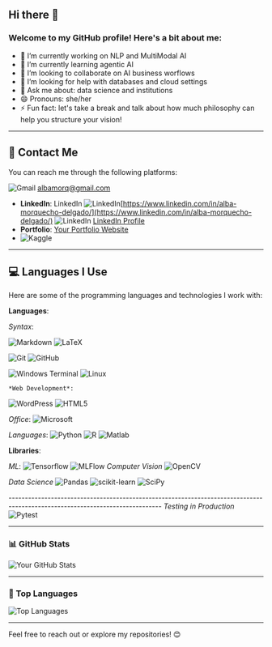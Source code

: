 ## Hi there 👋
### Welcome to my GitHub profile! Here's a bit about me:

<!--
**AMorQ/AMorQ** is a ✨ _special_ ✨ repository because its `README.md` (this file) appears on your GitHub profile.
-->

- 🔭 I’m currently working on NLP and MultiModal AI
- 🌱 I’m currently learning agentic AI
- 👯 I’m looking to collaborate on AI business worflows
- 🤔 I’m looking for help with databases and cloud settings
- 💬 Ask me about: data science and institutions
- 😄 Pronouns: she/her
- ⚡ Fun fact: let's take a break and talk about how much philosophy can help you structure your vision!



---

## 🔗 Contact Me
You can reach me through the following platforms:
<!-- - **Email**: -->
![Gmail](https://img.shields.io/badge/Gmail-D14836?style=for-the-badge&logo=gmail&logoColor=white)
  [albamorq@gmail.com](mailto:albamorq@gmail.com)
- **LinkedIn**: LinkedIn	![LinkedIn](https://img.shields.io/badge/linkedin-%230077B5.svg?style=for-the-badge&logo=linkedin&logoColor=white)[https://www.linkedin.com/in/alba-morquecho-delgado/](https://www.linkedin.com/in/alba-morquecho-delgado/)
![LinkedIn](https://img.shields.io/badge/LinkedIn-0077B5?style=for-the-badge&logo=linkedin&logoColor=white)
[LinkedIn Profile](https://www.linkedin.com/in/albamorq/)
- **Portfolio**: [Your Portfolio Website](https://yourwebsite.com)
- ![Kaggle](https://img.shields.io/badge/Kaggle-035a7d?style=for-the-badge&logo=kaggle&logoColor=white)

---

## 💻 Languages I Use
Here are some of the programming languages and technologies I work with:

**Languages**:

*Syntax*:

![Markdown](https://img.shields.io/badge/Markdown-000000.svg?style=for-the-badge&logo=Markdown&logoColor=white)
![LaTeX](https://img.shields.io/badge/latex-%23008080.svg?style=for-the-badge&logo=latex&logoColor=white)

![Git](https://img.shields.io/badge/Git-F05032.svg?style=for-the-badge&logo=Git&logoColor=white)
![GitHub](https://img.shields.io/badge/GitHub-e89282.svg?style=for-the-badge&logo=GitHub&logoColor=white)

![Windows Terminal](https://img.shields.io/badge/Windows%20Terminal-%234D4D4D.svg?style=for-the-badge&logo=windows-terminal&logoColor=white)
![Linux](https://img.shields.io/badge/Linux-0078D6?style=for-the-badge&logo=linux&logoColor=white)

    *Web Development*:
![WordPress](https://img.shields.io/badge/WordPress-%23117AC9.svg?style=for-the-badge&logo=WordPress&logoColor=white)
![HTML5](https://img.shields.io/badge/html5-%23E34F26.svg?style=for-the-badge&logo=html5&logoColor=white)

  *Office*:
![Microsoft](https://img.shields.io/badge/Microsoft-0078D4?style=for-the-badge&logo=microsoft&logoColor=white)

  *Languages*:
![Python](https://img.shields.io/badge/python-3670A0?style=for-the-badge&logo=python&logoColor=ffdd54)
![R](https://img.shields.io/badge/r-%23276DC3.svg?style=for-the-badge&logo=r&logoColor=white)
![Matlab](https://img.shields.io/badge/Matlab-8A2BE2?style=for-the-badge&logo=matlab&logoColor=white)

**Libraries**:

  *ML*:
![Tensorflow](https://img.shields.io/badge/Tensorflow-8A2BE2?style=for-the-badge&logo=tensorflow&logoColor=white)
![MLFlow](https://img.shields.io/badge/MLFlow-8A2BE2?style=for-the-badge&logo=mlflow&logoColor=white)
  *Computer Vision*
![OpenCV](https://img.shields.io/badge/opencv-%23white.svg?style=for-the-badge&logo=opencv&logoColor=white)

  *Data Science*
![Pandas](https://img.shields.io/badge/Pandas-8A2BE2?style=for-the-badge&logo=pandas&logoColor=white)
![scikit-learn](https://img.shields.io/badge/scikit--learn-%23F7931E.svg?style=for-the-badge&logo=scikit-learn&logoColor=white)
![SciPy](https://img.shields.io/badge/SciPy-%230C55A5.svg?style=for-the-badge&logo=scipy&logoColor=%white)

-----------------------------------------------------------------------------------------------------------------------------  *Testing in Production*
![Pytest](https://img.shields.io/badge/pytest-%23ffffff.svg?style=for-the-badge&logo=pytest&logoColor=2f9fe3)

_____________________________________________________________________________________________________________________________

### 📊 GitHub Stats
![Your GitHub Stats](https://github-readme-stats.vercel.app/api?username=AMorQ&show_icons=true&theme=radical)

---

### 🌟 Top Languages
![Top Languages](https://github-readme-stats.vercel.app/api/top-langs/?username=AMorQ&layout=compact&theme=radical)

---

Feel free to reach out or explore my repositories! 😊
